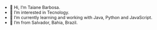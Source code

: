 - 👋 Hi, I’m Taiane Barbosa.
- 👀 I’m interested in Tecnology.
- 🌱 I’m currently learning and working with Java, Python and JavaScript.
- 💞️ I’m from Salvador, Bahia, Brazil.

<!---
taiane94sb/taiane94sb is a ✨ special ✨ repository because its `README.md` (this file) appears on your GitHub profile.
You can click the Preview link to take a look at your changes.
--->
